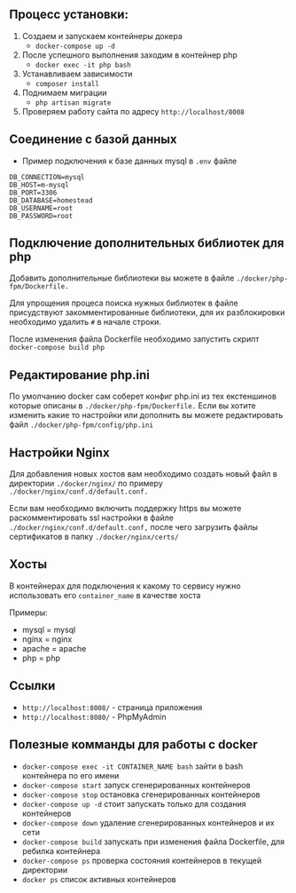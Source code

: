 ## Процесс установки:

1. Создаем и запускаем контейнеры докера 
    *  `docker-compose up -d`
2. После успешного выполнения заходим в контейнер php 
    * `docker exec -it php bash`
3. Устанавливаем зависимости
    * `composer install`
4. Поднимаем миграции
    * `php artisan migrate`
5. Проверяем работу сайта по адресу `http://localhost/8008`
    
## Соединение с базой данных    
    
* Пример подключения к базе данных mysql в `.env` файле
```
DB_CONNECTION=mysql
DB_HOST=m-mysql
DB_PORT=3306
DB_DATABASE=homestead
DB_USERNAME=root
DB_PASSWORD=root
```

## Подключение дополнительных библиотек для php
Добавить дополнительные библиотеки вы можете в файле `./docker/php-fpm/Dockerfile.`

Для упрощения процеса поиска нужных библиотек в файле присудствуют
 закомментированные библиотеки, для их разблокировки необходимо удалить `#` в начале строки.

После изменения файла Dockerfile необходимо запустить скрипт `docker-compose build php`

## Редактирование php.ini
По умолчанию docker сам соберет конфиг php.ini из тех екстеншинов которые
 описаны в `./docker/php-fpm/Dockerfile.` Если вы хотите изменить какие то
  настройки или дополнить вы можете редактировать файл `./docker/php-fpm/config/php.ini`

## Настройки Nginx
Для добавления новых хостов вам необходимо создать новый файл в директории
 `./docker/nginx/` по примеру `./docker/nginx/conf.d/default.conf.`
 
Если вам необходимо включить поддержку https вы можете раскомментировать
ssl настройки в файле `./docker/nginx/conf.d/default.conf,` после чего
загрузить файлы сертификатов в папку `./docker/nginx/certs/`

## Хосты
В контейнерах для подключения к какому то сервису нужно использовать
его `container_name` в качестве хоста

Примеры:
 * mysql = mysql
 * nginx = nginx
 * apache = apache
 * php = php

 ## Ссылки
 * `http://localhost:8008/` - страница приложения
 * `http://localhost:8080/` - PhpMyAdmin
 
 ## Полезные комманды для работы с docker
 *  `docker-compose exec -it CONTAINER_NAME bash` зайти в bash контейнера по его имени
 *  `docker-compose start` запуск сгенерированных контейнеров
 *  `docker-compose stop` остановка сгенерированных контейнеров
 *  `docker-compose up -d` стоит запускать только для создания контейнеров
 *  `docker-compose down` удаление сгенерированных контейнеров и их сети
 *  `docker-compose build` запускать при изменения файла Dockerfile, для ребилка контейнера
 *  `docker-compose ps` проверка состояния контейнеров в текущей директории
 *  `docker ps` список активных контейнеров
 

